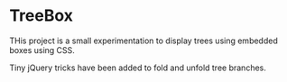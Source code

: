 # TreeBox

THis project is a small experimentation to display trees using
embedded boxes using CSS.

Tiny jQuery tricks have been added to fold and unfold tree branches.
